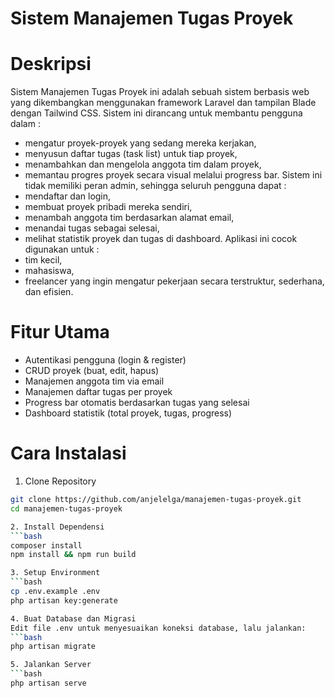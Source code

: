# Sistem Manajemen Tugas Proyek
# Deskripsi
Sistem Manajemen Tugas Proyek ini adalah sebuah sistem berbasis web yang dikembangkan menggunakan framework Laravel dan tampilan Blade dengan Tailwind CSS. 
Sistem ini dirancang untuk membantu pengguna dalam :
- mengatur proyek-proyek yang sedang mereka kerjakan, 
- menyusun daftar tugas (task list) untuk tiap proyek, 
- menambahkan dan mengelola anggota tim dalam proyek,
- memantau progres proyek secara visual melalui progress bar. 
Sistem ini tidak memiliki peran admin, sehingga seluruh pengguna dapat :
- mendaftar dan login, 
- membuat proyek pribadi mereka sendiri, 
- menambah anggota tim berdasarkan alamat email, 
- menandai tugas sebagai selesai,
- melihat statistik proyek dan tugas di dashboard. 
Aplikasi ini cocok digunakan untuk : 
- tim kecil, 
- mahasiswa,
- freelancer yang ingin mengatur pekerjaan secara terstruktur, sederhana, dan efisien.

# Fitur Utama
- Autentikasi pengguna (login & register)
- CRUD proyek (buat, edit, hapus)
- Manajemen anggota tim via email
- Manajemen daftar tugas per proyek
- Progress bar otomatis berdasarkan tugas yang selesai
- Dashboard statistik (total proyek, tugas, progress)

# Cara Instalasi
1. Clone Repository
```bash
git clone https://github.com/anjelelga/manajemen-tugas-proyek.git
cd manajemen-tugas-proyek

2. Install Dependensi
```bash
composer install
npm install && npm run build

3. Setup Environment
```bash 
cp .env.example .env
php artisan key:generate

4. Buat Database dan Migrasi
Edit file .env untuk menyesuaikan koneksi database, lalu jalankan: 
```bash
php artisan migrate

5. Jalankan Server
```bash 
php artisan serve